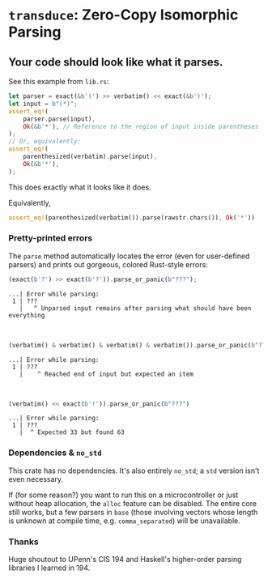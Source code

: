 # `transduce`: Zero-Copy Isomorphic Parsing
## Your code should look like what it parses.

See this example from `lib.rs`:
```rust
let parser = exact(&b'(') >> verbatim() << exact(&b')');
let input = b"(*)";
assert_eq!(
    parser.parse(input),
    Ok(&b'*'), // Reference to the region of input inside parentheses
);
// Or, equivalently:
assert_eq!(
    parenthesized(verbatim).parse(input),
    Ok(&b'*'),
);
```
This does exactly what it looks like it does.

Equivalently,
```rust
assert_eq!(parenthesized(verbatim()).parse(rawstr.chars()), Ok('*'))
```

### Pretty-printed errors
The `parse` method automatically locates the error (even for user-defined parsers) and prints out gorgeous, colored Rust-style errors:
```rust
(exact(b'?') >> exact(b'?')).parse_or_panic(b"???");
```
```
...| Error while parsing:
 1 | ???
   |   ^ Unparsed input remains after parsing what should have been everything
```
&nbsp;
```rust
(verbatim() & verbatim() & verbatim() & verbatim()).parse_or_panic(b"???");
```
```
...| Error while parsing:
 1 | ???
   |    ^ Reached end of input but expected an item
```
&nbsp;
```rust
(verbatim() << exact(b'!')).parse_or_panic(b"???")
```
```
...| Error while parsing:
 1 | ???
   |  ^ Expected 33 but found 63
```

### Dependencies & `no_std`

This crate has no dependencies. It's also entirely `no_std`; a `std` version isn't even necessary.

If (for some reason?) you want to run this on a microcontroller or just without heap allocation, the `alloc` feature can be disabled.
The entire core still works, but a few parsers in `base` (those involving vectors whose length is unknown at compile time, e.g. `comma_separated`) will be unavailable.

### Thanks

Huge shoutout to UPenn's CIS 194 and Haskell's higher-order parsing libraries I learned in 194.

